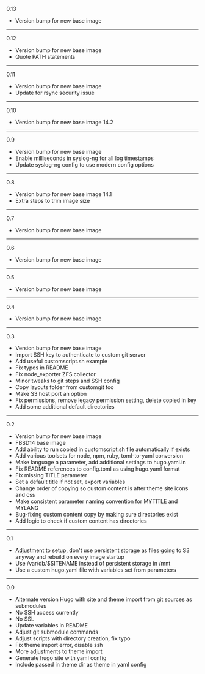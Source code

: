 0.13

* Version bump for new base image

---

0.12

* Version bump for new base image
* Quote PATH statements

---

0.11

* Version bump for new base image
* Update for rsync security issue

---

0.10

* Version bump for new base image 14.2

---

0.9

* Version bump for new base image
* Enable milliseconds in syslog-ng for all log timestamps
* Update syslog-ng config to use modern config options
 
---

0.8

* Version bump for new base image 14.1
* Extra steps to trim image size

---

0.7

* Version bump for new base image

---

0.6

* Version bump for new base image

---

0.5

* Version bump for new base image

---

0.4

* Version bump for new base image

---

0.3

* Version bump for new base image
* Import SSH key to authenticate to custom git server
* Add useful customscript.sh example
* Fix typos in README
* Fix node_exporter ZFS collector
* Minor tweaks to git steps and SSH config
* Copy layouts folder from customgit too
* Make S3 host port an option
* Fix permissions, remove legacy permission setting, delete copied in key
* Add some additional default directories

---

0.2

* Version bump for new base image
* FBSD14 base image
* Add ability to run copied in customscript.sh file automatically if exists
* Add various toolsets for node, npm, ruby, toml-to-yaml conversion
* Make language a parameter, add additional settings to hugo.yaml.in
* Fix README references to config.toml as using hugo.yaml format
* Fix missing TITLE parameter
* Set a default title if not set, export variables
* Change order of copying so custom content is after theme site icons and css
* Make consistent parameter naming convention for MYTITLE and MYLANG
* Bug-fixing custom content copy by making sure directories exist
* Add logic to check if custom content has directories

---

0.1

* Adjustment to setup, don't use persistent storage as files going to S3 anyway and rebuild on every image startup
* Use /var/db/$SITENAME instead of persistent storage in /mnt
* Use a custom hugo.yaml file with variables set from parameters

---

0.0

* Alternate version Hugo with site and theme import from git sources as submodules
* No SSH access currently
* No SSL
* Update variables in README
* Adjust git submodule commands
* Adjust scripts with directory creation, fix typo
* Fix theme import error, disable ssh
* More adjustments to theme import
* Generate hugo site with yaml config
* Include passed in theme dir as theme in yaml config
